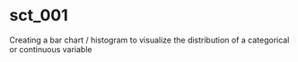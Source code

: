 # sct_001
Creating a bar chart / histogram to visualize the distribution of a categorical or continuous variable
